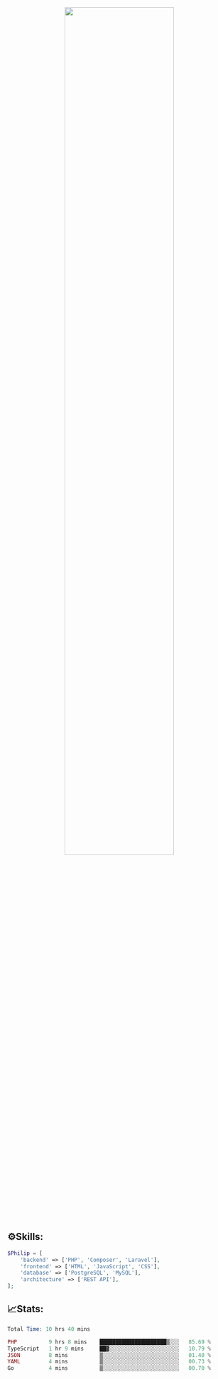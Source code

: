 <div align="center">
<img src="https://readme-typing-svg.demolab.com?font=Inconsolata&weight=500&size=50&duration=4000&pause=300&color=A7A459&center=true&vCenter=true&multiline=true&repeat=false&random=false&width=1300&height=140&lines=Hello,+Привет;I'm+Philip+a+beginner+backend+developer+in+php" width="70%" />
</div>

## ⚙️Skills:
```php
$Philip = [
    'backend' => ['PHP', 'Composer', 'Laravel'],
    'frontend' => ['HTML', 'JavaScript', 'CSS'],
    'database' => ['PostgreSQL', 'MySQL'],
    'architecture' => ['REST API'],
];
```
## 📈Stats:
<!--START_SECTION:waka-->

```PHP
Total Time: 10 hrs 40 mins

PHP          9 hrs 8 mins    █████████████████████▒░░░   85.69 %
TypeScript   1 hr 9 mins     ██▓░░░░░░░░░░░░░░░░░░░░░░   10.79 %
JSON         8 mins          ▒░░░░░░░░░░░░░░░░░░░░░░░░   01.40 %
YAML         4 mins          ▒░░░░░░░░░░░░░░░░░░░░░░░░   00.73 %
Go           4 mins          ▒░░░░░░░░░░░░░░░░░░░░░░░░   00.70 %
```

<!--END_SECTION:waka-->

